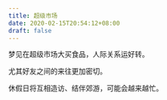 ```yaml
---
title: 超级市场
date: 2020-02-15T20:54:12+08:00
draft: false
---
```


梦见在超级市场大买食品，人际关系运好转。

尤其好友之间的来往更加密切。

休假日将互相造访、结伴郊游，可能会越来越忙。

